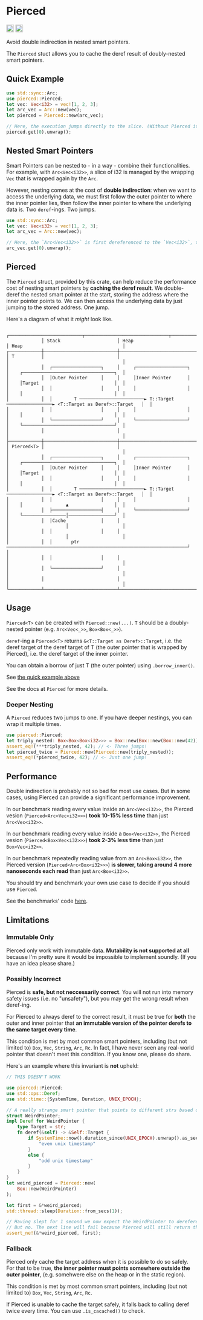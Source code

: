 # Pierced

[<img alt="crates.io" src="https://img.shields.io/crates/v/pierced?style=for-the-badge" height="20">](https://crates.io/crates/pierced)
[<img alt="crates.io" src="https://img.shields.io/docsrs/pierced?style=for-the-badge" height="20">](https://docs.rs/pierced)

Avoid double indirection in nested smart pointers.

The `Pierced` stuct allows you to cache the deref result of doubly-nested smart pointers.

## Quick Example

```rust
use std::sync::Arc;
use pierced::Pierced;
let vec: Vec<i32> = vec![1, 2, 3];
let arc_vec = Arc::new(vec);
let pierced = Pierced::new(arc_vec);

// Here, the execution jumps directly to the slice. (Without Pierced it would have to jump to the Vec first, than from the Vec to the slice).
pierced.get(0).unwrap();
```

## Nested Smart Pointers

Smart Pointers can be nested to - in a way - combine their functionalities.
For example, with `Arc<Vec<i32>>`, a slice of i32 is managed by the wrapping `Vec` that is wrapped again by the `Arc`.

However, nesting comes at the cost of **double indirection**:
when we want to access the underlying data,
we must first follow the outer pointer to where the inner pointer lies,
then follow the inner pointer to where the underlying data is. Two `deref`-ings. Two jumps.

```rust
use std::sync::Arc;
let vec: Vec<i32> = vec![1, 2, 3];
let arc_vec = Arc::new(vec);

// Here, the `Arc<Vec<i32>>` is first dereferenced to the `Vec<i32>`, then the Vec is dereferenced to the underlying i32 slice.
arc_vec.get(0).unwrap();
```

## Pierced

The `Pierced` struct, provided by this crate,
can help reduce the performance cost of nesting smart pointers by **caching the deref result**.
We double-deref the nested smart pointer at the start, storing the address where the inner pointer points to.
We can then access the underlying data by just jumping to the stored address. One jump.

Here's a diagram of what it *might* look like.

```text
             ┌───────────────────────────┬───────────────────────────────┬──────────────────────────────────────────┐
             │ Stack                     │ Heap                          │ Heap                                     │
┌────────────┼───────────────────────────┼───────────────────────────────┼──────────────────────────────────────────┤
│ T          │                           │                               │                                          │
│            │  ┌──────────────────┐     │     ┌───────────────────┐     │    ┌──────────────────────────────────┐  │
│            │  │Outer Pointer     │     │     │Inner Pointer      │     │    │Target                            │  │
│            │  │                  │     │     │                   │     │    │                                  │  │
│            │  │        T ────────────────────────► T::Target ─────────────────► <T::Target as Deref>::Target   │  │
│            │  │                  │     │     │                   │     │    │                                  │  │
│            │  └──────────────────┘     │     └───────────────────┘     │    └──────────────────────────────────┘  │
│            │                           │                               │                                          │
├────────────┼───────────────────────────┼───────────────────────────────┼──────────────────────────────────────────┤
│ Pierced<T> │                           │                               │                                          │
│            │  ┌──────────────────┐     │     ┌───────────────────┐     │    ┌──────────────────────────────────┐  │
│            │  │Outer Pointer     │     │     │Inner Pointer      │     │    │Target                            │  │
│            │  │                  │     │     │                   │     │    │                                  │  │
│            │  │        T ────────────────────────► T::Target ─────────────────► <T::Target as Deref>::Target   │  │
│            │  │                  │     │     │                   │     │    │                ▲                 │  │
│            │  ├──────────────────┤     │     └───────────────────┘     │    └────────────────│─────────────────┘  │
│            │  │Cache             │     │                               │                     │                    │
│            │  │                  │     │                               │                     │                    │
│            │  │       ptr ───────────────────────────────────────────────────────────────────┘                    │
│            │  │                  │     │                               │                                          │
│            │  └──────────────────┘     │                               │                                          │
│            │                           │                               │                                          │
└────────────┴───────────────────────────┴───────────────────────────────┴──────────────────────────────────────────┘
```

## Usage

`Pierced<T>` can be created with `Pierced::new(...)`. `T` should be a doubly-nested pointer (e.g. `Arc<Vec<_>>`, `Box<Box<_>>`).

`deref`-ing a `Pierced<T>` returns `&<T::Target as Deref>::Target`,
i.e. the deref target of the deref target of T (the outer pointer that is wrapped by Pierced),
i.e. the deref target of the inner pointer.

You can obtain a borrow of just T (the outer pointer) using `.borrow_inner()`.

See [the quick example above](#quick_example)

See the docs at `Pierced` for more details.

### Deeper Nesting

A `Pierced` reduces two jumps to one.
If you have deeper nestings, you can wrap it multiple times.

```rust
use pierced::Pierced;
let triply_nested: Box<Box<Box<i32>>> = Box::new(Box::new(Box::new(42)));
assert_eq!(***triply_nested, 42); // <- Three jumps!
let pierced_twice = Pierced::new(Pierced::new(triply_nested));
assert_eq!(*pierced_twice, 42); // <- Just one jump!
```

## Performance

Double indirection is probably not so bad for most use cases.
But in some cases, using Pierced can provide a significant performance improvement.

In our benchmark reading every value inside an `Arc<Vec<i32>>`,
the Pierced vesion (`Pierced<Arc<Vec<i32>>>`) **took 10-15% less time** than just `Arc<Vec<i32>>`.

In our benchmark reading every value inside a `Box<Vec<i32>>`,
the Pierced vesion (`Pierced<Box<Vec<i32>>>`) **took 2-3% less time** than just `Box<Vec<i32>>`.

In our benchmark repeatedly reading value from an `Arc<Box<i32>>`,
the Pierced version (`Pierced<Arc<Box<i32>>>`) **is slower, taking around 4 more nanoseconds each read** than just `Arc<Box<i32>>`.

You should try and benchmark your own use case to decide if you should use `Pierced`.

See the benchmarks' code [here](https://github.com/wishawa/pierced/tree/src/bin/benchmark/main.rs).

## Limitations

### Immutable Only

Pierced only work with immutable data.
**Mutability is not supported at all** because I'm pretty sure it would be impossible to implement soundly.
(If you have an idea please share.)

### Possibly Incorrect

Pierced is **safe, but not neccessarily correct**.
You will not run into memory safety issues (i.e. no "unsafety"),
but you may get the wrong result when deref-ing.

For Pierced to always deref to the correct result,
it must be true for **both** the outer and inner pointer that
**an immutable version of the pointer derefs to the same target every time**.

This condition is met by most common smart pointers, including (but not limited to) `Box`, `Vec`, `String`, `Arc`, `Rc`.
In fact, I have never seen any real-world pointer that doesn't meet this condition. If you know one, please do share.

Here's an example where this invariant is **not** upheld:

```rust
// THIS DOESN'T WORK

use pierced::Pierced;
use std::ops::Deref;
use std::time::{SystemTime, Duration, UNIX_EPOCH};

// A really strange smart pointer that points to different strs based on the current time.
struct WeirdPointer;
impl Deref for WeirdPointer {
    type Target = str;
    fn deref(&self) -> &Self::Target {
        if SystemTime::now().duration_since(UNIX_EPOCH).unwrap().as_secs() % 2 == 0 {
            "even unix timestamp"
        }
        else {
            "odd unix timestamp"
        }
    }
}
let weird_pierced = Pierced::new(
    Box::new(WeirdPointer)
);

let first = &*weird_pierced;
std::thread::sleep(Duration::from_secs(1));

// Having slept for 1 second we now expect the WeirdPointer to dereference to another str.
// But no. The next line will fail because Pierced will still return the same cached target, unaware that WeirdPointer now deref to a different address.
assert_ne!(&*weird_pierced, first);
```

### Fallback
Pierced only cache the target address when it is possible to do so safely.
For that to be true, **the inner pointer must points somewhere outside the outer pointer**, (e.g. somehwere else on the heap or in the static region).

This condition is met by most common smart pointers, including (but not limited to) `Box`, `Vec`, `String`, `Arc`, `Rc`.

If Pierced is unable to cache the target safely, it falls back to calling deref twice every time. You can use `.is_cacached()` to check.

